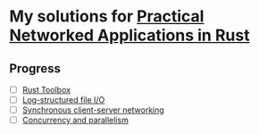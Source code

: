 # My solutions  for [Practical Networked Applications in Rust](https://github.com/pingcap/talent-plan/blob/master/courses/rust/docs/lesson-plan.md)

## Progress
- [ ] [Rust Toolbox](https://github.com/pingcap/talent-plan/blob/master/courses/rust/projects/project-1/README.md)
- [ ] [Log-structured file I/O](https://github.com/pingcap/talent-plan/blob/master/courses/rust/projects/project-2/README.md)
- [ ] [Synchronous client-server networking](https://github.com/pingcap/talent-plan/blob/master/courses/rust/projects/project-3/README.md)
- [ ] [Concurrency and parallelism](https://github.com/pingcap/talent-plan/blob/master/courses/rust/projects/project-4/README.md)
